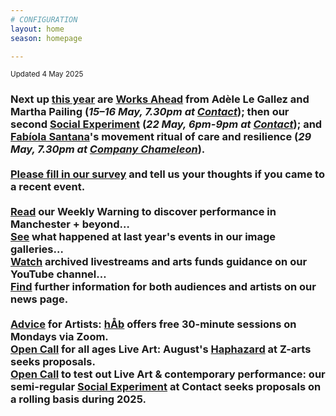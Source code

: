 ```yaml
---
# CONFIGURATION
layout: home
season: homepage

---
```

<small>Updated 4 May 2025</small>        
### Next up [this year](/current/2025) are [Works Ahead](/current/2025-worksahead) from Adèle Le Gallez and Martha Pailing (*15–16 May, 7.30pm at <a href="https://contactmcr.com" target="_blank">Contact</a>*); then our second [Social Experiment](/socialexperiment) (*22 May, 6pm-9pm at <a href="https://contactmcr.com" target="_blank">Contact</a>*); and [Fabíola Santana](/current/2025/santana)'s movement ritual of care and resilience (*29 May, 7.30pm at <a href="https://companychameleon.com/contact" target="_blank">Company Chameleon</a>*).<br><br><a href="https://www.illuminate-data.org.uk/survey/gnwmcx" target="_blank">Please fill in our survey</a> and tell us your thoughts if you came to a recent event.<br><br><a href="https://wordofwarning.posthaven.com" target="_blank">Read</a> our Weekly Warning to discover performance in Manchester + beyond…<br>[See](/galleries) what happened at last year's events in our image galleries…<br><a href="https://youtube.com/@warnmcr" target="_blank">Watch</a> archived livestreams and arts funds guidance on our YouTube channel…<br>[Find](/news) further information for both audiences and artists on our news page.<br><br>[Advice](/hab/advice) for Artists: [hÅb](/hab) offers free 30-minute sessions on Mondays via Zoom.<br><a href="https://haphazard.posthaven.com" target="_blank">Open Call</a> for all ages Live Art: August's [Haphazard](/hab/haphazard) at Z-arts seeks proposals.<br><a href="https://socialexperiment.posthaven.com" target="_blank">Open Call</a> to test out Live Art & contemporary performance: our semi-regular [Social Experiment](/socialexperiment) at Contact seeks proposals on a rolling basis during 2025.
